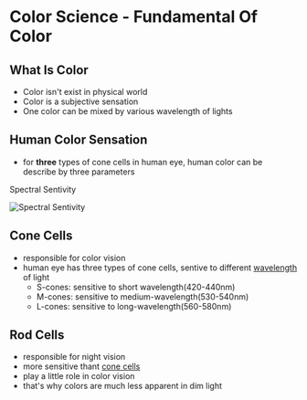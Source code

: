 # Color Science - Fundamental Of Color

## What Is Color

- Color isn't exist in physical world
- Color is a subjective sensation
- One color can be mixed by various wavelength of lights

## Human Color Sensation

- for **three** types of cone cells in human eye, human color can be describe by three parameters

Spectral Sentivity

![Spectral Sentivity](normalized-spectral-sensitivity-of-cones.svg)

## Cone Cells

- responsible for color vision
- human eye has three types of cone cells, sentive to different [wavelength](color-glossary.md#spectral-color) of light
  - S-cones: sensitive to short wavelength(420-440nm)
  - M-cones: sensitive to medium-wavelength(530-540nm)
  - L-cones: sensitive to long-wavelength(560-580nm)

## Rod Cells 

- responsible for night vision
- more sensitive thant [cone cells](#cone-cells)
- play a little role in color vision
- that's why colors are much less apparent in dim light



